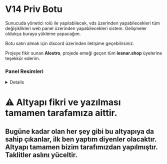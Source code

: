 # V14 Priv Botu
Sunucuda yönetici rolü ile yapılabilecek, vds üzerinden yapabilecekleri tüm değişiklikleri web panel üzerinden yapabilecekleri sistem. Gelişmeler oldukça buraya yükleme yapacağım.

Botu satın almak için discord üzerinden iletişime geçebilirsiniz.

Projeye fikir sunan **Alestro**, projede emeği geçen tüm **lesnar.shop** üyelerine teşekkür ederim.

### Panel Resimleri
<details>
  <img src="https://github.com/ariscik/V14-Web-Priv-Discord-Bot/assets/96181006/0cd4dc73-abcd-4261-ae44-b210f0240cfe">
</details>



<h1>⚠️ Altyapı fikri ve yazılması tamamen tarafamıza aittir.</h1>
<h2>Bugüne kadar olan her şey gibi bu altyapıya da sahip çıkanlar, ilk ben yaptım diyenler olacaktır. Altyapı tamamen bizim tarafımızdan yapılmıştır. Taklitler aslını yüceltir.</h2>

